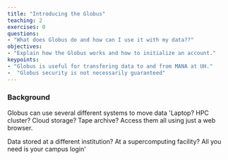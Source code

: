 ```yaml
---
title: "Introducing the Globus"
teaching: 2
exercises: 0
questions:
- "What does Globus do and how can I use it with my data??"
objectives:
- "Explain how the Globus works and how to initialize an account."
keypoints:
- "Globus is useful for transfering data to and from MANA at UH."
-  "Globus security is not necessarily guaranteed"
---
```

### Background

Globus can use several different systems to move data
'Laptop? HPC cluster? Cloud storage? Tape archive? Access them all using just a web browser.

Data stored at a different institution? At a supercomputing facility? All you need is your campus login'

